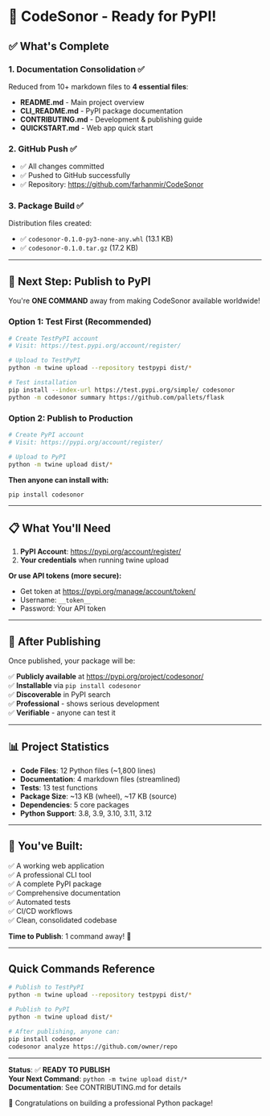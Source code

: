 # 🎊 CodeSonor - Ready for PyPI!

## ✅ What's Complete

### 1. Documentation Consolidation ✅
Reduced from 10+ markdown files to **4 essential files**:
- **README.md** - Main project overview
- **CLI_README.md** - PyPI package documentation
- **CONTRIBUTING.md** - Development & publishing guide
- **QUICKSTART.md** - Web app quick start

### 2. GitHub Push ✅
- ✅ All changes committed
- ✅ Pushed to GitHub successfully
- ✅ Repository: https://github.com/farhanmir/CodeSonor

### 3. Package Build ✅
Distribution files created:
- ✅ `codesonor-0.1.0-py3-none-any.whl` (13.1 KB)
- ✅ `codesonor-0.1.0.tar.gz` (17.2 KB)

---

## 🚀 Next Step: Publish to PyPI

You're **ONE COMMAND** away from making CodeSonor available worldwide!

### Option 1: Test First (Recommended)

```bash
# Create TestPyPI account
# Visit: https://test.pypi.org/account/register/

# Upload to TestPyPI
python -m twine upload --repository testpypi dist/*

# Test installation
pip install --index-url https://test.pypi.org/simple/ codesonor
python -m codesonor summary https://github.com/pallets/flask
```

### Option 2: Publish to Production

```bash
# Create PyPI account
# Visit: https://pypi.org/account/register/

# Upload to PyPI
python -m twine upload dist/*
```

**Then anyone can install with:**
```bash
pip install codesonor
```

---

## 📋 What You'll Need

1. **PyPI Account**: https://pypi.org/account/register/
2. **Your credentials** when running twine upload

**Or use API tokens (more secure):**
- Get token at https://pypi.org/manage/account/token/
- Username: `__token__`
- Password: Your API token

---

## 🎯 After Publishing

Once published, your package will be:

✅ **Publicly available** at https://pypi.org/project/codesonor/  
✅ **Installable** via `pip install codesonor`  
✅ **Discoverable** in PyPI search  
✅ **Professional** - shows serious development  
✅ **Verifiable** - anyone can test it  

---

## 📊 Project Statistics

- **Code Files**: 12 Python files (~1,800 lines)
- **Documentation**: 4 markdown files (streamlined)
- **Tests**: 13 test functions
- **Package Size**: ~13 KB (wheel), ~17 KB (source)
- **Dependencies**: 5 core packages
- **Python Support**: 3.8, 3.9, 3.10, 3.11, 3.12

---

## 🎉 You've Built:

✅ A working web application  
✅ A professional CLI tool  
✅ A complete PyPI package  
✅ Comprehensive documentation  
✅ Automated tests  
✅ CI/CD workflows  
✅ Clean, consolidated codebase  

**Time to Publish**: 1 command away! 🚀

---

## Quick Commands Reference

```bash
# Publish to TestPyPI
python -m twine upload --repository testpypi dist/*

# Publish to PyPI
python -m twine upload dist/*

# After publishing, anyone can:
pip install codesonor
codesonor analyze https://github.com/owner/repo
```

---

**Status**: ✅ **READY TO PUBLISH**  
**Your Next Command**: `python -m twine upload dist/*`  
**Documentation**: See CONTRIBUTING.md for details  

🎊 Congratulations on building a professional Python package!
